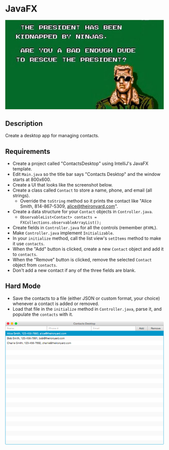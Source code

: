 # JavaFX

![screenshot](president.jpg)

## Description

Create a desktop app for managing contacts.

## Requirements

* Create a project called "ContactsDesktop" using IntelliJ's JavaFX template.
* Edit `Main.java` so the title bar says "Contacts Desktop" and the window starts at 800x600.
* Create a UI that looks like the screenshot below.
* Create a class called `Contact` to store a name, phone, and email (all strings).
  * Override the `toString` method so it prints the contact like "Alice Smith, 814-867-5309, alice@theironyard.com".
* Create a data structure for your `Contact` objects in `Controller.java`.
  * `ObservableList<Contact> contacts = FXCollections.observableArrayList();`
* Create fields in `Controller.java` for all the controls (remember `@FXML`).
* Make `Controller.java` implement `Initializable`.
* In your `initialize` method, call the list view's `setItems` method to make it use `contacts`.
* When the "Add" button is clicked, create a new `Contact` object and add it to `contacts`.
* When the "Remove" button is clicked, remove the selected `Contact` object from `contacts`.
* Don't add a new contact if any of the three fields are blank.

## Hard Mode
* Save the contacts to a file (either JSON or custom format, your choice) whenever a contact is added or removed.
* Load that file in the `initialize` method in `Controller.java`, parse it, and populate the `contacts` with it.

![screenshot](screenshot.png)
